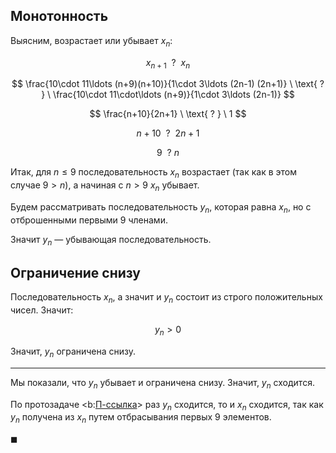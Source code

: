 ## Монотонность

Выясним, возрастает или убывает $x_n$:

$$ x_{n+1} \ \text{ ? } \ x_n $$

$$ \frac{10\cdot 11\ldots (n+9)(n+10)}{1\cdot 3\ldots (2n-1) (2n+1)} \ \text{ ? } \ \frac{10\cdot 11\cdot\ldots (n+9)}{1\cdot 3\ldots (2n-1)} $$

$$ \frac{n+10}{2n+1} \ \text{ ? } \ 1 $$

$$ n+10 \ \text{ ? } \ 2n+1 $$

$$ 9 \ \text{ ? } n $$

Итак, для $n\leq 9$ последовательность $x_n$ возрастает (так как в этом случае $9 > n$), а начиная с $n> 9$ $x_n$ убывает.

Будем рассматривать последовательность $y_n$, которая равна $x_n$, но с отброшенными первыми $9$ членами.

Значит $y_n$ — убывающая последовательность.

## Ограничение снизу

Последовательность $x_n$, а значит и $y_n$ состоит из строго положительных чисел. Значит:

$$ y_n > 0 $$

Значит, $y_n$ ограничена снизу.

---

Мы показали, что $y_n$ убывает и ограничена снизу. Значит, $y_n$ сходится.

По протозадаче <b:[П-ссылка](advanced/proto/sequence-lim/independency)> раз $y_n$ сходится, то и $x_n$ сходится, так как $y_n$ получена из $x_n$ путем отбрасывания
первых $9$ элементов.

$\blacksquare$